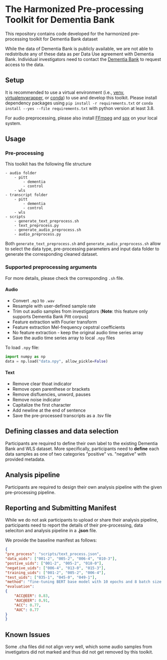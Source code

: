 # The Harmonized Pre-processing Toolkit for Dementia Bank

This repository contains code developed for the harmonized pre-processing toolkit for Dementia Bank dataset

While the data of Dementia Bank is publicly available, we are not able to redistribute any of these data as per Data Use agreement with Dementia Bank. Individual investigators need to contact the [Dementia Bank](https://dementia.talkbank.org/access/) to request access to the data.

## Setup

It is recommended to use a virtual environment (i.e.,  [venv](https://docs.python.org/3/tutorial/venv.html), [virtualenvwrapper](https://virtualenvwrapper.readthedocs.io/en/latest/), or [conda](https://docs.conda.io/en/latest/)) to use and develop this toolkit. Please install dependency packages using ```pip install -r requirements.txt``` or ```conda install --yes --file requirements.txt``` with python version at least 3.8.

For audio preprocessing, please also install [FFmpeg](https://github.com/FFmpeg/FFmpeg) and [sox](https://github.com/rabitt/pysox) on your local system.

## Usage

### Pre-processing

This toolkit has the following file structure

```
- audio folder
    - pitt
        - dementia
        - control
    - wls
- transcript folder
    - pitt
        - dementia
        - control
    - wls
- scripts
	- generate_text_preprocess.sh
	- text_preprocess.py
	- generate_audio_preprocess.sh
	- audio_preprocess.py
```

Both `generate_text_preprocess.sh` and `generate_audio_preprocess.sh` allow to select the data type, pre-processing parameters and input data folder to generate the corresponding cleaned dataset.

### Supported preprocessing arguments

For more details, please check the corresponding `.sh` file.

#### Audio

- Convert `.mp3` to `.wav`
- Resample with user-defined sample rate
- Trim out audio samples from investigators (**Note**: this feature only supports Dementia Bank Pitt corpus)
- Feature extraction with Fourier transform
- Feature extraction Mel-frequency cepstral coefficients
- No feature extraction - keep the original audio time series array
- Save the audio time series array to local `.npy` files

To load `.npy` file:

```python
import numpy as np
data = np.load("data.npy", allow_pickle=False)
```

#### Text

- Remove clear thoat indicator
- Remove open parenthese or brackets
- Remove disfluencies, unword, pauses
- Remove noise indicator
- Capitalize the first character
- Add newline at the end of sentence
- Save the pre-processed transcripts as a .tsv file

## Defining classes and data selection

Participants are required to define their own label to the existing Dementia Bank and WLS dataset. More specifically, participants need to **define** each data samples as one of two categories "positive" vs. "negative" with provided metadata.

## Analysis pipeline

Participants are required to design their own analysis pipeline with the given pre-processing pipeline.

## Reporting and Submitting Manifest

While we do not ask participants to upload or share their analysis pipeline, participants need to report the details of their pre-processing, data seleciton and analysis pipeline in a **.json** file.

We provide the baseline manifest as follows:

```json
{
"pre_process": "scripts/text_process.json",
"data_uids": ["001-2", "005-2", "006-4", "010-3"],
"postive_uids": ["001-2", "005-2", "018-0"],
"negative_uids": ["006-4", "013-0", "015-3"],
"training_uids": ["001-2", "005-2", "006-4"],
"test_uids": ["035-1", "045-0", "049-1"],
"method": "fine-tuning BERT base model with 10 epochs and 8 batch size on ADReSS training set, validatinng on ADReSS test set",
"evaluation":
{
    "ACC@EER": 0.83,
    "AUC@EER": 0.91,
    "ACC": 0.77,
    "AUC": 0.77
}
}
```

## Known Issues

Some .cha files did not align very well, which some audio samples from invetigators did not marked and thus did not get removed by this toolkit.
